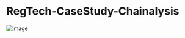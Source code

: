 # RegTech-CaseStudy-Chainalysis
![image](https://www.thecoinrepublic.com/wp-content/uploads/2022/02/Chainalysis-1-1140x570.jpg)
